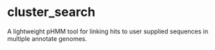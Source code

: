 # cluster_search
A lightweight pHMM tool for linking hits to user supplied sequences in multiple annotate genomes.
